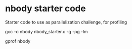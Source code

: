 # nbody starter code
Starter code to use as parallelization challenge, for profiling

gcc -o nbody nbody_starter.c -g -pg -lm


gprof nbody

